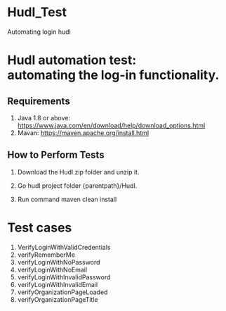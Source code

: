 # Hudl_Test
Automating login hudl
# Hudl automation test: automating the log-in functionality. 

## Requirements

1. Java 1.8 or above: https://www.java.com/en/download/help/download_options.html
2. Mavan: https://maven.apache.org/install.html

## How to Perform Tests

1. Download the Hudl.zip folder and unzip it.

2. Go hudl project folder {parentpath}/Hudl.

3. Run command maven clean install

# Test cases 
1. VerifyLoginWithValidCredentials
2. verifyRememberMe
3. verifyLoginWithNoPassword
4. verifyLoginWithNoEmail
5. verifyLoginWithInvalidPassword
6. verifyLoginWithInvalidEmail
7. verifyOrganizationPageLoaded
8. verifyOrganizationPageTitle
